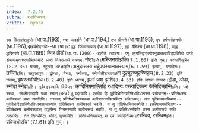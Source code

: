 ```yaml
---
index:  7.2.45
sutra:  रधादिभ्यश्च
vritti:  nyasa
---
```


`रथ हिंसासंराद्ध्योः` (धा.पा.1193), `णश अदर्शने` (धा.पा.1194,) `तृप प्रीणने` (धा.पा.1195), `दृप हर्षणमोहनयोः` (धा.1196),झ्र्`हर्षमोहनयो`--धा।पा।ट `द्रुह जिघांसायाम्` (धा.पा.1197), `मुह वैचित्त्ये` (धा.पा.1198), `ण्णुह द्धद्गिरणे` (धा.पा.1199) ष्णिह प्रीतौ` (धा.पा.1200)--इत्येते रधादयः। एषु तृप्यतिदृप्यत्योरनुदात्तत्वादिट्प्रतिषेधे प्राप्ते शेषाणामुदात्तत्वान्नित्यमिटि प्राप्ते विकल्पार्थं वचनम्। `नंष्टा` इति। `मस्जिनशोझंलि` (7.1.60) इति नुम्। व्रश्चादिसूत्रेण (8.2.36) षत्वम्, ष्टुत्वम्। `त्रप्तः` इति। `अनुदात्तस्य चर्दुपधस्यान्यतस्याम्` (6.1.59) इत्यम्, यणादेशः। `तर्पिता` इति। लघूपधगुणः। द्रोग्क्षा, मेग्धा, स्नोध्या, स्नेग्धेतीडभावपक्षे `वा द्रुहमुहण्णुहण्णिहाम्` (8.2.33) इति घत्वम्, `झषस्तथोर्षोऽधः` (8.2.40) इति धत्वम्, `झलां जश् झशि` (8.4.53) इति जश्त्वं गकारः। `द्रोढा, ञोढा, स्नोढा स्नेढा` इति। पूर्ववङ्ढत्वादि विधेयम्।
`क्रादिनियमाल्लिटि रधादिभ्यः परत्वाद्विकल्पं केचिदिच्छन्ति` इति। पक्षे ररध्व, ररध्मेत्याद्यपि यथा स्यात्। `अपरे पुनः` इत्यादि। एतदेव हि पूर्वविधेरिट्प्रतिषेधविधानस्य प्रयोजनम्--प्रतिषेधस्य बलीयस्त्वं यथा स्यादिति। तस्मात् प्रतिषेधनिययमस्या बलीयस्त्वान्नित्यमिटा भवितव्यम्। तत्र पूर्वेषामयमभिप्रायः--पूर्वविधेरिट्प्रतिषेधविधानसामार्थ्यात् प्रतिषेधस्य बलीयस्त्वं भवति, न तु प्रतिषेधनियमस्येति। इतरेषामयमभिप्रायः--प्रतिषेधस्य बलीयस्त्वात् तद्धर्मस्य नियमस्यापि बलीयस्त्वं भवति, न तु प्रतिषेधस्यैवेति तस्य बलीयस्त्वे सति तत्प्राप्तिः, तेन नित्यमिटा भवितुं युक्तमिति। प्रतिषेधनियमस्तु स एव क्रादिनियमः। `ररन्धिव, ररन्धिम` इति। `रधिजभोरचि` (7.1.61) इति नुम्।।

